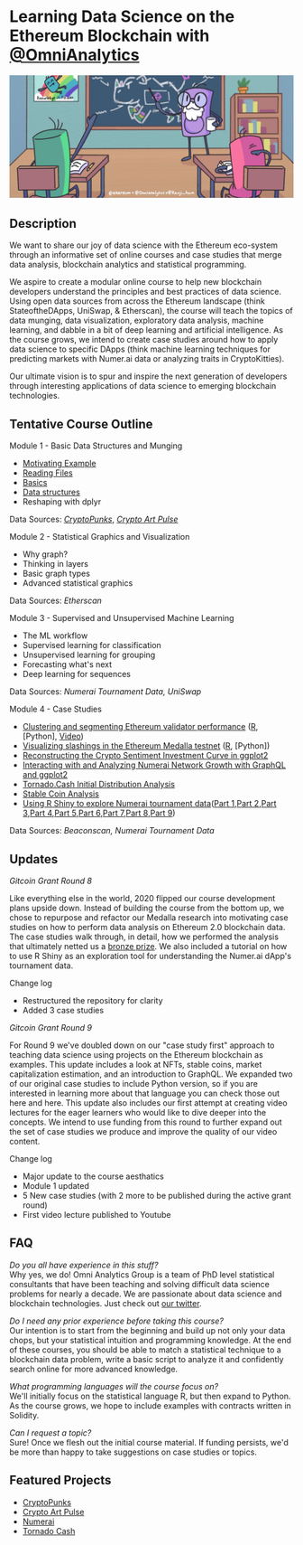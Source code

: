 # Learning Data Science on the Ethereum Blockchain with [@OmniAnalytics](https://twitter.com/OmniAnalytics)

<p align="center">
<img src="images/cover_art.png">
</p>

## Description

We want to share our joy of data science with the Ethereum eco-system through an informative set of online courses and case studies that merge data analysis, blockchain analytics and statistical programming.

We aspire to create a modular online course to help new blockchain developers understand the principles and best practices of data science. Using open data sources from across the Ethereum landscape (think StateoftheDApps, UniSwap, & Etherscan), the course will teach the topics of data munging, data visualization, exploratory data analysis, machine learning, and dabble in a bit of deep learning and artificial intelligence.  As the course grows, we intend to create case studies around how to apply data science to specific DApps (think machine learning techniques for predicting markets with Numer.ai data or analyzing traits in CryptoKitties).

Our ultimate vision is to spur and inspire the next generation of developers through interesting applications of data science to emerging blockchain technologies.

## Tentative Course Outline

Module 1 - Basic Data Structures and Munging
* [Motivating Example](https://crypto.omnianalytics.io/eth-data-science-course/courses/Module%201/1-1-Motivating-Example-Crypto-Punk.html)
* [Reading Files](https://crypto.omnianalytics.io/eth-data-science-course/courses/Module%201/1-2-Reading-Files.html)
* [Basics](https://crypto.omnianalytics.io/eth-data-science-course/courses/Module%201/1-3-Basics.html)
* [Data structures](https://crypto.omnianalytics.io/eth-data-science-course/courses/Module%201/1-4-DataStructures.html)
* Reshaping with dplyr

Data Sources: [*CryptoPunks*](https://www.larvalabs.com/cryptopunks), [*Crypto Art Pulse*](https://cryptoartpulse.com/)

Module 2 - Statistical Graphics and Visualization
* Why graph?
* Thinking in layers
* Basic graph types
* Advanced statistical graphics

Data Sources: *Etherscan*

Module 3 - Supervised and Unsupervised Machine Learning
* The ML workflow
* Supervised learning for classification
* Unsupervised learning for grouping
* Forecasting what's next
* Deep learning for sequences

Data Sources: *Numerai Tournament Data, UniSwap*

Module 4 - Case Studies
* [Clustering and segmenting Ethereum validator performance](https://github.com/Omni-Analytics-Group/eth-data-science-course/tree/master/case-studies/validators) ([R](https://crypto.omnianalytics.io/eth-data-science-course/case-studies/validators/#1), [Python], [Video](https://youtu.be/2JLRnKmlV8I))
* [Visualizing slashings in the Ethereum Medalla testnet](https://github.com/Omni-Analytics-Group/eth-data-science-course/tree/master/case-studies/slashers) ([R](https://crypto.omnianalytics.io/eth-data-science-course/case-studies/slashers/#1), [Python])
* [Reconstructing the Crypto Sentiment Investment Curve in ggplot2](https://crypto.omnianalytics.io/eth-data-science-course/case-studies/investment-curve/#1) 
* [Interacting with and Analyzing Numerai Network Growth with GraphQL and ggplot2]()
* [Tornado.Cash Initial Distribution Analysis]()
* [Stable Coin Analysis]()
* [Using R Shiny to explore Numerai tournament data](https://crypto.omnianalytics.io/eth-data-science-course/case-studies/numerai-explorer/)([Part 1](https://crypto.omnianalytics.io/eth-data-science-course/case-studies/numerai-explorer/9-1-ShinyIntro.html),[Part 2](https://crypto.omnianalytics.io/eth-data-science-course/case-studies/numerai-explorer/9-2-ShinyStructure.html),[Part 3](https://crypto.omnianalytics.io/eth-data-science-course/case-studies/numerai-explorer/9-3-ShinyTools.html),[Part 4](https://crypto.omnianalytics.io/eth-data-science-course/case-studies/numerai-explorer/9-4-BuildShinyAppPart1.html),[Part 5](https://crypto.omnianalytics.io/eth-data-science-course/case-studies/numerai-explorer/9-5-BuildShinyAppPart2.html),[Part 6](https://crypto.omnianalytics.io/eth-data-science-course/case-studies/numerai-explorer/9-6-BuildShinyAppPart3.html),[Part 7](https://crypto.omnianalytics.io/eth-data-science-course/case-studies/numerai-explorer/9-7-BuildShinyAppPart4.html),[Part 8](https://crypto.omnianalytics.io/eth-data-science-course/case-studies/numerai-explorer/9-8-BuildShinyAppPart5.html),[Part 9](https://crypto.omnianalytics.io/eth-data-science-course/case-studies/numerai-explorer/9-9-BuildShinyAppFinalPart.html))

Data Sources: *Beaconscan, Numerai Tournament Data*

## Updates

*Gitcoin Grant Round 8*

Like everything else in the world, 2020 flipped our course development plans upside down.  Instead of building the course from the bottom up, we chose to repurpose and refactor our Medalla research into motivating case studies on how to perform data analysis on Ethereum 2.0 blockchain data.  The case studies walk through, in detail, how we performed the analysis that ultimately netted us a [bronze prize](https://blog.ethereum.org/2020/11/17/medalla-data-challenge-results/). We also included a tutorial on how to use R Shiny as an exploration tool for understanding the Numer.ai dApp's tournament data.

Change log
* Restructured the repository for clarity
* Added 3 case studies

*Gitcoin Grant Round 9*

For Round 9 we've doubled down on our "case study first" approach to teaching data science using projects on the Ethereum blockchain as examples. This update includes a look at NFTs, stable coins, market capitalization estimation, and an introduction to GraphQL.  We expanded two of our original case studies to include Python version, so if you are interested in learning more about that language you can check those out here and here.  This update also includes our first attempt at creating video lectures for the eager learners who would like to dive deeper into the concepts. We intend to use funding from this round to further expand out the set of case studies we produce and improve the quality of our video content.

Change log
* Major update to the course aesthatics
* Module 1 updated
* 5 New case studies (with 2 more to be published during the active grant round)
* First video lecture published to Youtube

## FAQ

*Do you all have experience in this stuff?*  
Why yes, we do! Omni Analytics Group is a team of PhD level statistical consultants that have been teaching and solving difficult data science problems for nearly a decade. We are passionate about data science and blockchain technologies. Just check out [our twitter](https://twitter.com/OmniAnalytics).

*Do I need any prior experience before taking this course?*  
Our intention is to start from the beginning and build up not only your data chops, but your statistical intuition and programming knowledge. At the end of these courses, you should be able to match a statistical technique to a blockchain data problem, write a basic script to analyze it and confidently search online for more advanced knowledge.

*What programming languages will the course focus on?*  
We'll initially focus on the statistical language R, but then expand to Python. As the course grows, we hope to include examples with contracts written in Solidity.

*Can I request a topic?*  
Sure! Once we flesh out the initial course material. If funding persists, we'd be more than happy to take suggestions on case studies or topics.

## Featured Projects

* [CryptoPunks](https://www.larvalabs.com/cryptopunks)
* [Crypto Art Pulse](https://cryptoartpulse.com/)
* [Numerai](https://numer.ai/)
* [Tornado Cash](https://tornado.cash/)
